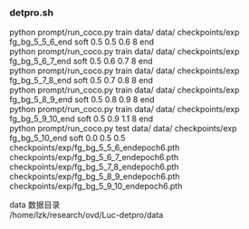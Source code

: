 ### detpro.sh
python prompt/run_coco.py train data/ data/ checkpoints/exp fg_bg_5_5_6_end soft 0.5 0.5 0.6 8 end  
python prompt/run_coco.py train data/ data/ checkpoints/exp fg_bg_5_6_7_end soft 0.5 0.6 0.7 8 end  
python prompt/run_coco.py train data/ data/ checkpoints/exp fg_bg_5_7_8_end soft 0.5 0.7 0.8 8 end  
python prompt/run_coco.py train data/ data/ checkpoints/exp fg_bg_5_8_9_end soft 0.5 0.8 0.9 8 end  
python prompt/run_coco.py train data/ data/ checkpoints/exp fg_bg_5_9_10_end soft 0.5 0.9 1.1 8 end  
python prompt/run_coco.py test data/ data/ checkpoints/exp fg_bg_5_10_end soft 0.0 0.5 0.5 checkpoints/exp/fg_bg_5_5_6_endepoch6.pth checkpoints/exp/fg_bg_5_6_7_endepoch6.pth checkpoints/exp/fg_bg_5_7_8_endepoch6.pth checkpoints/exp/fg_bg_5_8_9_endepoch6.pth checkpoints/exp/fg_bg_5_9_10_endepoch6.pth  

data 数据目录  
/home/lzk/research/ovd/Luc-detpro/data  
